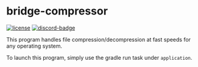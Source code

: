 # bridge-compressor

[![license][license-badge]][isc] [![discord-badge]][discord]

This program handles file compression/decompression at fast speeds for any operating system.

To launch this program, simply use the gradle run task under `application`.

[isc]: https://opensource.org/license/lgpl-3-0/
[license]: https://github.com/bridge-io/bridge-compressor/blob/main/LICENSE
[license-badge]: https://img.shields.io/badge/license-GNU-informational

[discord]: https://discord.gg/jDbBAKjhxh
[discord-badge]: https://img.shields.io/discord/1066359868908384286?color=%237289da&logo=discord
